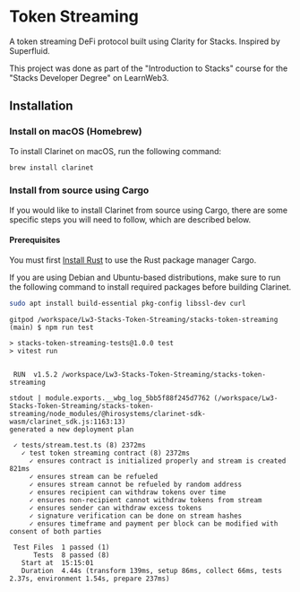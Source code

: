 # Token Streaming

A token streaming DeFi protocol built using Clarity for Stacks. Inspired by Superfluid.

This project was done as part of the "Introduction to Stacks" course for the "Stacks Developer Degree" on LearnWeb3.   

## Installation

### Install on macOS (Homebrew)

To install Clarinet on macOS, run the following command:

```bash
brew install clarinet
```   

### Install from source using Cargo

If you would like to install Clarinet from source using Cargo, there are some specific steps you will need to follow, which are described below.

#### Prerequisites

You must first [Install Rust](https://www.rust-lang.org/tools/install) to use the Rust package manager Cargo.

If you are using Debian and Ubuntu-based distributions, make sure to run the following command to install required packages before building Clarinet.

```bash
sudo apt install build-essential pkg-config libssl-dev curl
```   

```shell
gitpod /workspace/Lw3-Stacks-Token-Streaming/stacks-token-streaming (main) $ npm run test

> stacks-token-streaming-tests@1.0.0 test
> vitest run


 RUN  v1.5.2 /workspace/Lw3-Stacks-Token-Streaming/stacks-token-streaming

stdout | module.exports.__wbg_log_5bb5f88f245d7762 (/workspace/Lw3-Stacks-Token-Streaming/stacks-token-streaming/node_modules/@hirosystems/clarinet-sdk-wasm/clarinet_sdk.js:1163:13)
generated a new deployment plan

 ✓ tests/stream.test.ts (8) 2372ms
   ✓ test token streaming contract (8) 2372ms
     ✓ ensures contract is initialized properly and stream is created 821ms
     ✓ ensures stream can be refueled
     ✓ ensures stream cannot be refueled by random address
     ✓ ensures recipient can withdraw tokens over time
     ✓ ensures non-recipient cannot withdraw tokens from stream
     ✓ ensures sender can withdraw excess tokens
     ✓ signature verification can be done on stream hashes
     ✓ ensures timeframe and payment per block can be modified with consent of both parties

 Test Files  1 passed (1)
      Tests  8 passed (8)
   Start at  15:15:01
   Duration  4.44s (transform 139ms, setup 86ms, collect 66ms, tests 2.37s, environment 1.54s, prepare 237ms)
   ```   